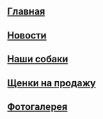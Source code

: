 
 <h2 align="left"> <a href="https://kirillgorlov123.github.io/Kennel-of-dogs-KrasnoeSelo/glavnaya">Главная</a></h2>
 <h2 align="left"> <a href="https://kirillgorlov123.github.io/Kennel-of-dogs-KrasnoeSelo/news">Новости</a></h2>
 <h2 align="left"> <a href="https://kirillgorlov123.github.io/Kennel-of-dogs-KrasnoeSelo/Our-dogs">Наши собаки</a></h2>
 <h2 align="left"> <a href="https://kirillgorlov123.github.io/Kennel-of-dogs-KrasnoeSelo/Puppies for sale">Щенки на продажу</a></h2>
  <h2 align="left"> <a href="https://kirillgorlov123.github.io/Kennel-of-dogs-KrasnoeSelo/Foto Gallery">Фотогалерея</a></h2>
